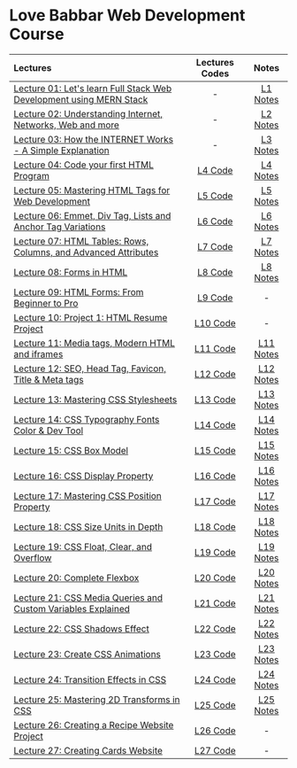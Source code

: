 # Love Babbar Web Development Course

|  Lectures  |  Lectures Codes  |  Notes  |
|:-----------|:----------------:|:-------:|
|  [Lecture 01: Let's learn Full Stack Web Development using MERN Stack](https://www.youtube.com/watch?v=Vi9bxu-M-ag&list=PLDzeHZWIZsTo0wSBcg4-NMIbC0L8evLrD&index=1&pp=iAQB)  |  -  |  [L1 Notes](https://github.com/kishanrajput23/Love-Babbar-Web-Dev-Course/blob/main/Lectures/Lecture_01/Lecture_01.pdf)  |
|  [Lecture 02: Understanding Internet, Networks, Web and more](https://www.youtube.com/watch?v=aRUhd1Wd3Sw&list=PLDzeHZWIZsTo0wSBcg4-NMIbC0L8evLrD&index=2&pp=iAQB)  |  -  |  [L2 Notes](https://github.com/kishanrajput23/Love-Babbar-Web-Dev-Course/blob/main/Lectures/Lecture_02/Lecture_02.pdf)  |
|  [Lecture 03: How the INTERNET Works - A Simple Explanation](https://www.youtube.com/watch?v=ofHYRdWQESo&list=PLDzeHZWIZsTo0wSBcg4-NMIbC0L8evLrD&index=3&pp=iAQB)  |  -  |  [L3 Notes](https://github.com/kishanrajput23/Love-Babbar-Web-Deve-Course/blob/main/Lectures/Lecture_03/Lecture_03.pdf)  |
|  [Lecture 04: Code your first HTML Program](https://www.youtube.com/watch?v=0gU-qrq3gjU&list=PLDzeHZWIZsTo0wSBcg4-NMIbC0L8evLrD&index=4&pp=iAQB)  |  [L4 Code](https://github.com/kishanrajput23/Love-Babbar-Web-Development-Course/blob/main/Lectures/Lecture_04/index.html)  |  [L4 Notes](https://github.com/kishanrajput23/Love-Babbar-Web-Development-Course/blob/main/Lectures/Lecture_04/Lecture_04.pdf)  |
|  [Lecture 05: Mastering HTML Tags for Web Development](https://www.youtube.com/watch?v=KdWPGqT5GwE&list=PLDzeHZWIZsTo0wSBcg4-NMIbC0L8evLrD&index=5&pp=iAQB)  |  [L5 Code](https://github.com/kishanrajput23/Love-Babbar-Web-Development-Course/tree/main/Lectures/Lecture_05)  |  [L5 Notes](https://github.com/kishanrajput23/Love-Babbar-Web-Development-Course/blob/main/Lectures/Lecture_05/Lecture_05.pdf)  |
|  [Lecture 06: Emmet, Div Tag, Lists and Anchor Tag Variations](https://www.youtube.com/watch?v=e1X3WPoETsk&list=PLDzeHZWIZsTo0wSBcg4-NMIbC0L8evLrD&index=6&pp=iAQB)  |  [L6 Code](https://github.com/kishanrajput23/Love-Babbar-Web-Development-Course/blob/main/Lectures/Lecture_06/index.html)  |  [L6 Notes](https://github.com/kishanrajput23/Love-Babbar-Web-Development-Course/blob/main/Lectures/Lecture_06/Lecture_06.pdf)  |
|  [Lecture 07: HTML Tables: Rows, Columns, and Advanced Attributes](https://www.youtube.com/watch?v=VjCHupej12U&list=PLDzeHZWIZsTo0wSBcg4-NMIbC0L8evLrD&index=7&pp=iAQB)  |  [L7 Code](https://github.com/kishanrajput23/Love-Babbar-Web-Development-Course/tree/main/Lectures/Lecture_07)  |  [L7 Notes](https://github.com/kishanrajput23/Love-Babbar-Web-Development-Course/blob/main/Lectures/Lecture_07/Lecture_07.pdf)  |
|  [Lecture 08: Forms in HTML](https://www.youtube.com/watch?v=dYrwawDa92U&list=PLDzeHZWIZsTo0wSBcg4-NMIbC0L8evLrD&index=8&pp=iAQB)  |  [L8 Code](https://github.com/kishanrajput23/Love-Babbar-Web-Development-Course/tree/main/Lectures/Lecture_08)  |  [L8 Notes](https://github.com/kishanrajput23/Love-Babbar-Web-Development-Course/blob/main/Lectures/Lecture_08/Lecture_08.pdf)  |
|  [Lecture 09: HTML Forms: From Beginner to Pro](https://www.youtube.com/watch?v=GmHC1oaK9Ts&list=PLDzeHZWIZsTo0wSBcg4-NMIbC0L8evLrD&index=9&pp=iAQB)  |  [L9 Code](https://github.com/kishanrajput23/Love-Babbar-Web-Development-Course/tree/main/Lectures/Lecture_09)  |  -  |
|  [Lecture 10: Project 1: HTML Resume Project](https://www.youtube.com/watch?v=uNcMKFkAKuw&list=PLDzeHZWIZsTo0wSBcg4-NMIbC0L8evLrD&index=10&pp=iAQB)  |  [L10 Code](https://github.com/kishanrajput23/Love-Babbar-Web-Development-Course/tree/main/Lectures/Lecture_10)  |  -  |
|  [Lecture 11: Media tags, Modern HTML and iframes](https://www.youtube.com/watch?v=fb4rgYbi84c&list=PLDzeHZWIZsTo0wSBcg4-NMIbC0L8evLrD&index=11&pp=iAQB)  |  [L11 Code](https://github.com/kishanrajput23/Love-Babbar-Web-Development-Course/tree/main/Lectures/Lecture_11)  |  [L11 Notes](https://github.com/kishanrajput23/Love-Babbar-Web-Development-Course/blob/main/Lectures/Lecture_11/Lecture_11.pdf)  |
|  [Lecture 12: SEO, Head Tag, Favicon, Title & Meta tags](https://www.youtube.com/watch?v=0ZGAKHoVFs0&list=PLDzeHZWIZsTo0wSBcg4-NMIbC0L8evLrD&index=12&pp=iAQB)  |  [L12 Code](https://github.com/kishanrajput23/Love-Babbar-Web-Development-Course/tree/main/Lectures/Lecture_12)  |  [L12 Notes](https://github.com/kishanrajput23/Love-Babbar-Web-Development-Course/blob/main/Lectures/Lecture_12/Lecture_12.pdf)  |
|  [Lecture 13: Mastering CSS Stylesheets](https://www.youtube.com/watch?v=tU4xz1r_aE8&list=PLDzeHZWIZsTo0wSBcg4-NMIbC0L8evLrD&index=13&pp=iAQB)  |  [L13 Code](https://github.com/kishanrajput23/Love-Babbar-Web-Development-Course/tree/main/Lectures/Lecture_13)  |  [L13 Notes](https://github.com/kishanrajput23/Love-Babbar-Web-Development-Course/blob/main/Lectures/Lecture_13/Lecture_13.pdf)  |
|  [Lecture 14: CSS Typography Fonts Color & Dev Tool](https://www.youtube.com/watch?v=XLLluxLg_Xc&list=PLDzeHZWIZsTo0wSBcg4-NMIbC0L8evLrD&index=14&pp=iAQB)  |  [L14 Code](https://github.com/kishanrajput23/Love-Babbar-Web-Development-Course/tree/main/Lectures/Lecture_14)  |  [L14 Notes](https://github.com/kishanrajput23/Love-Babbar-Web-Development-Course/blob/main/Lectures/Lecture_14/Lecture_14.pdf)  |
|  [Lecture 15: CSS Box Model](https://www.youtube.com/watch?v=xN8DPjcybpM&list=PLDzeHZWIZsTo0wSBcg4-NMIbC0L8evLrD&index=15&pp=iAQB)  |  [L15 Code](https://github.com/kishanrajput23/Love-Babbar-Web-Development-Course/tree/main/Lectures/Lecture_15)  |  [L15 Notes](https://github.com/kishanrajput23/Love-Babbar-Web-Development-Course/blob/main/Lectures/Lecture_15/Lecture_15.pdf)  |
|  [Lecture 16: CSS Display Property](https://www.youtube.com/watch?v=YjWktudqGN4&list=PLDzeHZWIZsTo0wSBcg4-NMIbC0L8evLrD&index=16&pp=iAQB)  |  [L16 Code](https://github.com/kishanrajput23/Love-Babbar-Web-Development-Course/tree/main/Lectures/Lecture_16)  |  [L16 Notes](https://github.com/kishanrajput23/Love-Babbar-Web-Development-Course/blob/main/Lectures/Lecture_16/Lecture_16.pdf)  |
|  [Lecture 17: Mastering CSS Position Property](https://www.youtube.com/watch?v=9BlNJFIMUrY&list=PLDzeHZWIZsTo0wSBcg4-NMIbC0L8evLrD&index=17&pp=iAQB)  |  [L17 Code](https://github.com/kishanrajput23/Love-Babbar-Web-Development-Course/tree/main/Lectures/Lecture_17)  |  [L17 Notes](https://github.com/kishanrajput23/Love-Babbar-Web-Development-Course/blob/main/Lectures/Lecture_17/Lecture_17.pdf)  |
|  [Lecture 18: CSS Size Units in Depth](https://www.youtube.com/watch?v=APhPNDikwRE&list=PLDzeHZWIZsTo0wSBcg4-NMIbC0L8evLrD&index=18&pp=iAQB)  |  [L18 Code](https://github.com/kishanrajput23/Love-Babbar-Web-Development-Course/tree/main/Lectures/Lecture_18)  |  [L18 Notes](https://github.com/kishanrajput23/Love-Babbar-Web-Development-Course/blob/main/Lectures/Lecture_18/Lecture_18.pdf)  |
|  [Lecture 19: CSS Float, Clear, and Overflow](https://www.youtube.com/watch?v=eMrjjsnQUDw&list=PLDzeHZWIZsTo0wSBcg4-NMIbC0L8evLrD&index=19&pp=iAQB)  |  [L19 Code](https://github.com/kishanrajput23/Love-Babbar-Web-Development-Course/tree/main/Lectures/Lecture_19)  |  [L19 Notes](https://github.com/kishanrajput23/Love-Babbar-Web-Development-Course/blob/main/Lectures/Lecture_19/Lecture_19.pdf)  |
|  [Lecture 20: Complete Flexbox](https://www.youtube.com/watch?v=tN12g5QUIqg&list=PLDzeHZWIZsTo0wSBcg4-NMIbC0L8evLrD&index=20&pp=iAQB)  |  [L20 Code](https://github.com/kishanrajput23/Love-Babbar-Web-Development-Course/tree/main/Lectures/Lecture_20)  |  [L20 Notes](https://github.com/kishanrajput23/Love-Babbar-Web-Development-Course/blob/main/Lectures/Lecture_20/Lecture_20.pdf)  |
|  [Lecture 21: CSS Media Queries and Custom Variables Explained](https://www.youtube.com/watch?v=tcgXPI6Nxsw&list=PLDzeHZWIZsTo0wSBcg4-NMIbC0L8evLrD&index=21&pp=iAQB)  |  [L21 Code](https://github.com/kishanrajput23/Love-Babbar-Web-Development-Course/tree/main/Lectures/Lecture_21)  |  [L21 Notes](https://github.com/kishanrajput23/Love-Babbar-Web-Development-Course/blob/main/Lectures/Lecture_21/Lecture_21.pdf)  |
|  [Lecture 22: CSS Shadows Effect](https://www.youtube.com/watch?v=D0vA_R8lVLw&list=PLDzeHZWIZsTo0wSBcg4-NMIbC0L8evLrD&index=22&pp=iAQB)  |  [L22 Code](https://github.com/kishanrajput23/Love-Babbar-Web-Development-Course/tree/main/Lectures/Lecture_22)  |  [L22 Notes](https://github.com/kishanrajput23/Love-Babbar-Web-Development-Course/blob/main/Lectures/Lecture_22/Lecture_22.pdf)  |
|  [Lecture 23: Create CSS Animations](https://www.youtube.com/watch?v=n8cTHW_VxBw&list=PLDzeHZWIZsTo0wSBcg4-NMIbC0L8evLrD&index=23&pp=iAQB)  |  [L23 Code](https://github.com/kishanrajput23/Love-Babbar-Web-Development-Course/tree/main/Lectures/Lecture_23)  |  [L23 Notes](https://github.com/kishanrajput23/Love-Babbar-Web-Development-Course/blob/main/Lectures/Lecture_23/Lecture_23.pdf)  |
|  [Lecture 24: Transition Effects in CSS](https://www.youtube.com/watch?v=1Yfn7lH_8uA&list=PLDzeHZWIZsTo0wSBcg4-NMIbC0L8evLrD&index=24&pp=iAQB)  |  [L24 Code](https://github.com/kishanrajput23/Love-Babbar-Web-Development-Course/tree/main/Lectures/Lecture_24)  |  [L24 Notes](https://github.com/kishanrajput23/Love-Babbar-Web-Development-Course/blob/main/Lectures/Lecture_24/Lecture_24.pdf)  |
|  [Lecture 25: Mastering 2D Transforms in CSS](https://www.youtube.com/watch?v=remZuJHeI7s&list=PLDzeHZWIZsTo0wSBcg4-NMIbC0L8evLrD&index=25&pp=iAQB)  |  [L25 Code](https://github.com/kishanrajput23/Love-Babbar-Web-Development-Course/tree/main/Lectures/Lecture_25)  |  [L25 Notes](https://github.com/kishanrajput23/Love-Babbar-Web-Development-Course/blob/main/Lectures/Lecture_25/Lecture_25.pdf)  |
|  [Lecture 26: Creating a Recipe Website Project](https://www.youtube.com/watch?v=ILxYkSVU9-k&list=PLDzeHZWIZsTo0wSBcg4-NMIbC0L8evLrD&index=26&pp=iAQB)  |  [L26 Code](https://github.com/kishanrajput23/Love-Babbar-Web-Development-Course/tree/main/Lectures/Lecture_26)  |  -  |
|  [Lecture 27: Creating Cards Website](https://www.youtube.com/watch?v=koEnfJfRr6g&list=PLDzeHZWIZsTo0wSBcg4-NMIbC0L8evLrD&index=27&pp=iAQB)  |  [L27 Code](https://github.com/kishanrajput23/Love-Babbar-Web-Development-Course/tree/main/Lectures/Lectute_27)  |  -  |
